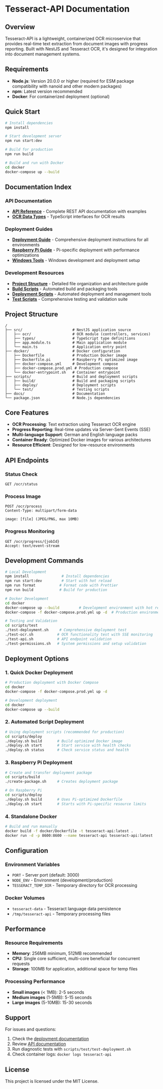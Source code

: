 # Tesseract-API Documentation

## Overview

Tesseract-API is a lightweight, containerized OCR microservice that provides real-time text extraction from document images with progress reporting. Built with NestJS and Tesseract OCR, it's designed for integration into document management systems.

## Requirements

- **Node.js**: Version 20.0.0 or higher (required for ESM package compatibility with nanoid and other modern packages)
- **npm**: Latest version recommended
- **Docker**: For containerized deployment (optional)

## Quick Start

```bash
# Install dependencies
npm install

# Start development server
npm run start:dev

# Build for production
npm run build

# Build and run with Docker
cd docker
docker-compose up --build
```

## Documentation Index

### API Documentation
- **[API Reference](api.md)** - Complete REST API documentation with examples
- **[OCR Data Types](../src/types/ocr.types.ts)** - TypeScript interfaces for OCR results

### Deployment Guides
- **[Deployment Guide](deployment.md)** - Comprehensive deployment instructions for all environments
- **[Raspberry Pi Guide](raspberry-pi.md)** - Pi-specific deployment with performance optimizations
- **[Windows Tools](windows-tools.md)** - Windows development and deployment setup

### Development Resources
- **[Project Structure](project-structure.md)** - Detailed file organization and architecture guide
- **[Build Scripts](../scripts/build/)** - Automated build and packaging tools
- **[Deployment Scripts](../scripts/deploy/)** - Automated deployment and management tools
- **[Test Scripts](../scripts/test/)** - Comprehensive testing and validation suite

## Project Structure

```
/
├── src/                       # NestJS application source
│   ├── ocr/                   # OCR module (controllers, services)
│   ├── types/                 # TypeScript type definitions
│   ├── app.module.ts          # Main application module
│   └── main.ts                # Application entry point
├── docker/                    # Docker configuration
│   ├── Dockerfile             # Production Docker image
│   ├── Dockerfile.pi          # Raspberry Pi optimized image
│   ├── docker-compose.yml     # Development compose
│   ├── docker-compose.prod.yml # Production compose
│   └── docker-entrypoint.sh   # Container entrypoint
├── scripts/                   # Build and deployment scripts
│   ├── build/                 # Build and packaging scripts
│   ├── deploy/                # Deployment scripts
│   └── test/                  # Testing scripts
├── docs/                      # Documentation
└── package.json               # Node.js dependencies
```

## Core Features

- **OCR Processing**: Text extraction using Tesseract OCR engine
- **Progress Reporting**: Real-time updates via Server-Sent Events (SSE)
- **Multi-language Support**: German and English language packs
- **Container Ready**: Optimized Docker images for various architectures
- **Resource Efficient**: Designed for low-resource environments

## API Endpoints

### Status Check
```http
GET /ocr/status
```

### Process Image
```http
POST /ocr/process
Content-Type: multipart/form-data

image: [file] (JPEG/PNG, max 10MB)
```

### Progress Monitoring
```http
GET /ocr/progress/{jobId}
Accept: text/event-stream
```

## Development Commands

```bash
# Local Development
npm install               # Install dependencies
npm run start:dev         # Start with hot reload
npm run format           # Format code with Prettier
npm run build            # Build for production

# Docker Development
cd docker
docker-compose up --build         # Development environment with hot reload
docker-compose -f docker-compose.prod.yml up -d  # Production environment

# Testing and Validation
cd scripts/test
./test-deployment.sh     # Comprehensive deployment test
./test-ocr.sh           # OCR functionality test with SSE monitoring
./test-api.sh           # API endpoint validation
./test-permissions.sh   # System permissions and setup validation
```

## Deployment Options

### 1. Quick Docker Deployment
```bash
# Production deployment with Docker Compose
cd docker
docker-compose -f docker-compose.prod.yml up -d

# Development deployment
cd docker
docker-compose up --build
```

### 2. Automated Script Deployment
```bash
# Using deployment scripts (recommended for production)
cd scripts/deploy
./deploy.sh build       # Build optimized Docker image
./deploy.sh start       # Start service with health checks
./deploy.sh status      # Check service status and health
```

### 3. Raspberry Pi Deployment
```bash
# Create and transfer deployment package
cd scripts/build
./create-package.sh     # Creates deployment package

# On Raspberry Pi
cd scripts/deploy
./deploy.sh build       # Uses Pi-optimized Dockerfile
./deploy.sh start       # Starts with Pi-specific resource limits
```

### 4. Standalone Docker
```bash
# Build and run manually
docker build -f docker/Dockerfile -t tesseract-api:latest .
docker run -d -p 8600:8600 --name tesseract-api tesseract-api:latest
```

## Configuration

### Environment Variables
- `PORT` - Server port (default: 3000)
- `NODE_ENV` - Environment (development/production)
- `TESSERACT_TEMP_DIR` - Temporary directory for OCR processing

### Docker Volumes
- `tesseract-data` - Tesseract language data persistence
- `/tmp/tesseract-api` - Temporary processing files

## Performance

### Resource Requirements
- **Memory**: 256MB minimum, 512MB recommended
- **CPU**: Single core sufficient, multi-core beneficial for concurrent requests
- **Storage**: 100MB for application, additional space for temp files

### Processing Performance
- **Small images** (< 1MB): 2-5 seconds
- **Medium images** (1-5MB): 5-15 seconds
- **Large images** (5-10MB): 15-30 seconds

## Support

For issues and questions:
1. Check the [deployment documentation](deployment.md)
2. Review [API documentation](api.md)
3. Run diagnostic tests with `scripts/test/test-deployment.sh`
4. Check container logs: `docker logs tesseract-api`

## License

This project is licensed under the MIT License.